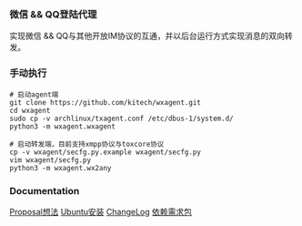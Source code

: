 
### 微信 && QQ登陆代理

实现微信 && QQ与其他开放IM协议的互通，并以后台运行方式实现消息的双向转发。

### 手动执行

    # 启动agent端
    git clone https://github.com/kitech/wxagent.git
    cd wxagent
    sudo cp -v archlinux/txagent.conf /etc/dbus-1/system.d/
    python3 -m wxagent.wxagent

    # 启动转发端，目前支持xmpp协议与toxcore协议
    cp -v wxagent/secfg.py.example wxagent/secfg.py
    vim wxagent/secfg.py
    python3 -m wxagent.wx2any
    

### Documentation
[Proposal想法](https://github.com/kitech/wxagent/blob/master/doc/proposal.md)
[Ubuntu安装](https://github.com/kitech/wxagent/blob/master/doc/build.md)
[ChangeLog](https://github.com/kitech/wxagent/blob/master/doc/changes.md)
[依赖需求包](https://github.com/kitech/wxagent/blob/master/requirements.txt)

